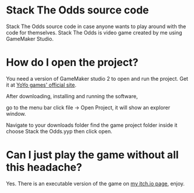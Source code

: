# Stack The Odds source code
Stack The Odds source code in case anyone wants to play around with the code for themselves.
Stack The Odds is video game created by me using GameMaker Studio.

# How do I open the project?
You need a version of GameMaker studio 2 to open and run the project. Get it at [YoYo games' official site](https://www.yoyogames.com/en/get).

After downloading, installing and running the software,

go to the menu bar click file -> Open Project, it will show an explorer window.

Navigate to your downloads folder find the game project folder inside it choose Stack the Odds.yyp then click open.

# Can I just play the game without all this headache?
Yes. There is an executable version of the game on [my itch.io page](https://moonmoth.itch.io/), enjoy.
